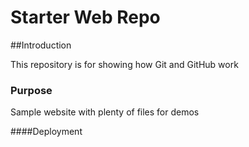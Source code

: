 # Starter Web Repo

##Introduction

This repository is for showing how Git and GitHub work

### Purpose

Sample website with plenty of files for demos

####Deployment